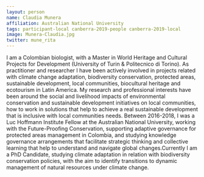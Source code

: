 ```yaml
---
layout: person
name: Claudia Munera
affiliation: Australian National University
tags: participant-local canberra-2019-people canberra-2019-local
image: Munera-Claudia.jpg
twitter: mune_rita
---
```

I am a Colombian biologist, with a Master in World Heritage and Cultural Projects for Development (University of Turin & Politecnico di Torino). As practitioner and researcher I have been actively involved in projects related with climate change adaptation, biodiversity conservation, protected areas, sustainable development, local communities, biocultural heritage and ecotourism in Latin America. My research and professional interests have been around the social and livelihood impacts of environmental conservation and sustainable development initiatives on local communities, how to work in solutions that help to achieve a real sustainable development that is inclusive with local communities needs. Between 2016-2018, I was a Luc Hoffmann Institute Fellow at the Australian National University, working with the Future-Proofing Conservation, supporting adaptive governance for protected areas management in Colombia, and studying knowledge governance arrangements that facilitate strategic thinking and collective learning that help to understand and navigate global changes.Currently I am a PhD Candidate, studying climate adaptation in relation with biodiversity conservation policies, with the aim to identify transitions to dynamic management of natural resources under climate change.